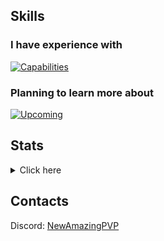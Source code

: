 
## Skills

### I have experience with

[![Capabilities](https://skillicons.dev/icons?i=java,js,py,html,css,cpp,androidstudio,arduino,bash,cloudflare,cmake,discord,bots,eclipse,git,github,githubactions,gradle,idea,jquery,linux,maven,postman,powershell,pr,raspberrypi,regex,replit,visualstudio,vscode,wordpress)](https://skillicons.dev)


### Planning to learn more about

[![Upcoming](https://skillicons.dev/icons?i=kotlin,go,rust,unreal,docker,pytorch,ai,blender,ps)](https://skillicons.dev)

## Stats

<details>
  <summary>Click here</summary>
  
<a href="https://github.com/anuraghazra/github-readme-stats">
<img align="left" height="165em" src="https://github-readme-stats.vercel.app/api?username=NewAmazingPVP&show_icons=true&theme=transparent&count_private=true&langs_count=10" />
</a>
<a href="https://github.com/anuraghazra/convoychat">
<img align="center" src="https://github-readme-stats.vercel.app/api/top-langs/?username=NewAmazingPVP&show_icons=true&theme=transparent&layout=compact" />
</a>

  ![Metrics](/github-metrics.svg)

</details>

## Contacts
Discord: [NewAmazingPVP](https://discord.gg/HVHz9kAu)

